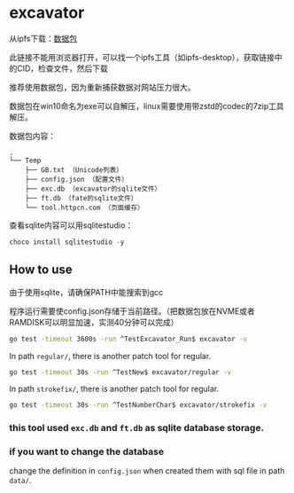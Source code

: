 # excavator

从ipfs下载：[数据包](https://ipfs.io/ipfs/QmPkaqXo3DUrowfjfxPUkQMfK1mRo9HN9T2NQd74mDrzjz?filename=excavator_unzip.exe)

此链接不能用浏览器打开，可以找一个ipfs工具（如ipfs-desktop），获取链接中的CID，检查文件，然后下载

推荐使用数据包，因为重新捕获数据对网站压力很大。

数据包在win10命名为exe可以自解压，linux需要使用带zstd的codec的7zip工具解压。

数据包内容：
```
.
└── Temp
    ├── GB.txt （Unicode列表）
    ├── config.json （配置文件）
    ├── exc.db （excavator的sqlite文件）
    ├── ft.db （fate的sqlite文件）
    └── tool.httpcn.com （页面缓存）
```

查看sqlite内容可以用sqlitestudio：

```powershell
choco install sqlitestudio -y
```

## How to use

由于使用sqlite，请确保PATH中能搜索到gcc

程序运行需要使config.json存储于当前路径。（把数据包放在NVME或者RAMDISK可以明显加速，实测40分钟可以完成）

```bash
go test -timeout 3600s -run ^TestExcavator_Run$ excavator -v
```

In path `regular/`, there is another patch tool for regular.

```bash
go test -timeout 30s -run ^TestNew$ excavator/regular -v
```

In path `strokefix/`, there is another patch tool for regular.

```bash
go test -timeout 30s -run ^TestNumberChar$ excavator/strokefix -v
```


### this tool used `exc.db` and `ft.db` as sqlite database storage.

### if you want to change the database

change the definition in `config.json`
when created them with sql file in path `data/`.
